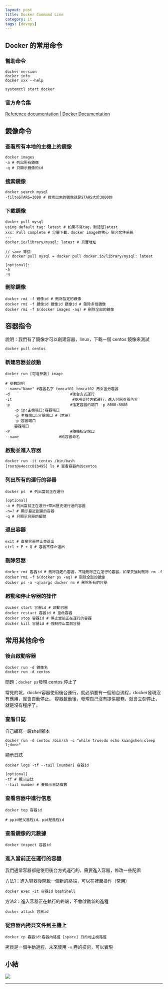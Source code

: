 ```yaml
---
layout: post
title: Docker Command Line
category: it
tags: [devops]
---
```


## Docker 的常用命令

### 幫助命令

```shell
docker version
docker info
docker xxx --help
```

```shell
systemctl start docker
```

### 官方命令集

[Reference documentation \| Docker Documentation](https://docs.docker.com/reference/)

## 鏡像命令

### 查看所有本地的主機上的鏡像

```shell
docker images
-a # 列出所有鏡像
-q # 只顯示鏡像的id
```

### 搜索鏡像

```shell
docker search mysql
-filteSTARS=3000 # 搜索出來的鏡像就是STARS大於3000的
```

### 下載鏡像

```shell
docker pull mysql
using default tag: latest # 如果不寫tag，默認是latest
xxx: Pull complete # 分層下載，docker image的核心 聯合文件系統
...
docker.io/library/mysql: latest # 真實地址

// same 等價
// docker pull mysql = docker pull docker.io/library/mysql: latest

[optional]:
-a
-q
```

### 刪除鏡像

```shell
docker rmi -f 鏡像id # 刪除指定的鏡像
docker rmi -f 鏡像id 鏡像id 鏡像id # 刪除多個鏡像
docker rmi -f $(docker images -aq) # 刪除全部的鏡像
```

## 容器指令

說明：我們有了鏡像才可以創建容器，linux，下載一個 centos 鏡像來測試

```shell
docker pull centos
```

### 新建容器並啟動

```shell
docker run [可選參數] image

# 參數說明
--name="Name" #容器名字 tomcat01 tomcat02 用來區分容器
-d                           #後台方式運行
-it                           #使用交付方式運行，進入容器查看內容
-p                           #指定容器的端口 -p 8080:8080
    -p ip:主機端口:容器端口
    -p 主機端口:容器端口 #（常用）
    -p 容器端口
    容器端口
-P                           #隨機指定端口
--name                  #給容器命名
```

### 啟動並進入容器

```shell
docker run -it centos /bin/bash
[root@e4eccc01b495] ls # 查看容器內的centos
```

### 列出所有的運行的容器

```shell
docker ps  # 列出當前正在運行

[optional]
-a # 列出當前正在運行+帶出歷史運行過的容器
-n=? # 顯示最近創建的容器
-q # 只顯示容器的編號
```

### 退出容器

```shell
exit # 直接容器停止並退出
ctrl + P + Q # 容器不停止退出
```

### 刪除容器

```shell
docker rmi 容器id # 刪除指定的容器，不能刪除正在運行的容器，如果要強制刪除 rm -f
docker rmi -f $(docker ps -aq) # 刪除全部的鏡像
docker ps -a -q|xargs docker rm # 刪除所有的容器
```

### 啟動和停止容器的操作

```shell
docker start 容器id # 啟動容器
docker restart 容器id # 重啟容器
docker stop 容器id # 停止當前正在運行的容器
docker kill 容器id # 強制停止當前容器
```

## 常用其他命令

### 後台啟動容器

```shell
docker run -d 鏡像名
docker run -d centos
```

問題：`docker ps`發現 centos 停止了

常見的坑，docker容器使用後台運行，就必須要有一個前台流程，docker發現沒有應用，就會自動停止。
容器啟動後，發現自己沒有提供服務，就會立刻停止，就是沒有程序了。

### 查看日誌

自己編寫一段shell腳本

```shell
docker run -d centos /bin/sh -c "while true;do echo kuangshen;sleep 1;done"
```

顯示日誌

```shell
docker logs -tf --tail [number] 容器id

[optional]
-tf # 顯示日誌
--tail number # 要顯示日誌條數
```

### 查看容器中進行信息

```shell
docker top 容器id

# ppid是父進程id，pid是進程id
```

### 查看鏡像的元數據

```shell
docker inspect 容器id
```

### 進入當前正在運行的容器

我們通常容器都是使用後台方式運行的，需要進入容器，修改一些配置

方法1：進入容器後開啟一個新的終端，可以在裡面操作（常用）

```shell
docker exec -it 容器id bashShell
```

方法2：進入容器正在執行的終端，不會啟動新的進程

```shell
docker attach 容器id
```

### 從容器內拷貝文件到主機上

```shell
docker cp 容器id:容器內路徑 [space] 目的地主機路徑
```

拷貝是一個手動過程，未來使用 `-v` 卷的技術，可以實現

## 小結

![](https://hauchenglee.github.io/assets/images/it/devops/docker_command_line.png)

---